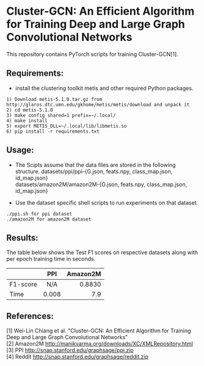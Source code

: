# Cluster-GCN: An Efficient Algorithm for Training Deep and Large Graph Convolutional Networks
This repository contains PyTorch scripts for training Cluster-GCN[1].

## Requirements:

* install the clustering toolkit metis and other required Python packages.
```
1) Download metis-5.1.0.tar.gz from http://glaros.dtc.umn.edu/gkhome/metis/metis/download and unpack it
2) cd metis-5.1.0
3) make config shared=1 prefix=~/.local/
4) make install
5) export METIS_DLL=~/.local/lib/libmetis.so
6) pip install -r requirements.txt
```
## Usage:
* The Scipts assume that the data files are stored in the following structure.
  datasets/ppi/ppi-{G.json, feats.npy, class_map.json, id_map.json}\
  datasets/amazon2M/amazon2M-{G.json, feats.npy, class_map.json, id_map.json}
  
 * Use the dataset specific shell scripts to run experiments on that dataset.
```
./ppi.sh for ppi dataset
./amazon2M for amazon2M dataset
```
## Results:
The table below shows the Test F1 scores on respective datasets along with per epoch training time in seconds.

|               | PPI         |  Amazon2M  | 
| ------------- |:-----------:|----------:|
| F1-score | N/A | 0.8830 |
| Time | 0.008 | 7.9 |


## References:
[1] Wei-Lin Chiang et al. "Cluster-GCN: An Efficient Algorithm for Training Deep and Large Graph Convolutional Networks"\
[2] Amazon2M http://manikvarma.org/downloads/XC/XMLRepository.html \
[3] PPI http://snap.stanford.edu/graphsage/ppi.zip \
[4] Reddit http://snap.stanford.edu/graphsage/reddit.zip
